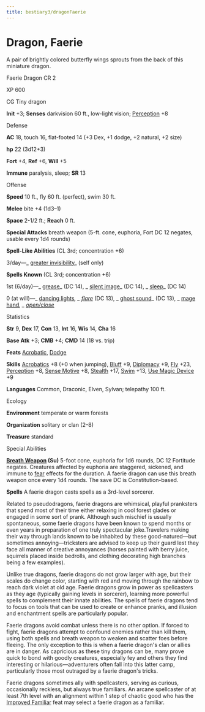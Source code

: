 ```yaml
---
title: bestiary3/dragonFaerie
---
```

# Dragon, Faerie

A pair of brightly colored butterfly wings sprouts from the back of this miniature dragon.

Faerie Dragon CR 2

XP 600

CG Tiny dragon

**Init** +3; **Senses** darkvision 60 ft., low-light vision; [Perception](skills/perception.md#_perception) +8

Defense

**AC** 18, touch 16, flat-footed 14 (+3 Dex, +1 dodge, +2 natural, +2 size)

**hp** 22 (3d12+3)

**Fort** +4, **Ref** +6, **Will** +5

**Immune** paralysis, sleep; **SR** 13

Offense

**Speed** 10 ft., fly 60 ft. (perfect), swim 30 ft.

**Melee** bite +4 (1d3–1)

**Space** 2-1/2 ft.; **Reach** 0 ft.

**Special Attacks** breath weapon (5-ft. cone, euphoria, Fort DC 12 negates, usable every 1d4 rounds)

**Spell-Like Abilities** (CL 3rd; concentration +6)

3/day—_ [greater invisibility](spells/invisibility.md#_invisibility-greater)_ (self only)

**Spells Known** (CL 3rd; concentration +6)

1st (6/day)—_ [grease](spells/grease.md#_grease)_ (DC 14), _ [silent image](spells/silentImage.md#_silent-image)_ (DC 14), _ [sleep](spells/sleep.md#_sleep)_ (DC 14)

0 (at will)—_ [dancing lights](spells/dancingLights.md#_dancing-lights)_, _ [flare](spells/flare.md#_flare)_ (DC 13), _ [ghost sound](spells/ghostSound.md#_ghost-sound)_ (DC 13), _ [mage hand](spells/mageHand.md#_mage-hand)_, _ [open/close](spells/openClose.md#_open-close)_

Statistics

**Str** 9, **Dex** 17, **Con** 13, **Int** 16, **Wis** 14, **Cha** 16

**Base Atk** +3; **CMB** +4; **CMD** 14 (18 vs. trip)

**Feats** [Acrobatic](feats.md#_acrobatic), [Dodge](feats.md#_dodge)

**Skills** [Acrobatics](skills/acrobatics.md#_acrobatics) +8 (+0 when jumping), [Bluff](skills/bluff.md#_bluff) +9, [Diplomacy](skills/diplomacy.md#_diplomacy) +9, [Fly](skills/fly.md#_fly) +23, [Perception](skills/perception.md#_perception) +8, [Sense Motive](skills/senseMotive.md#_sense-motive) +8, [Stealth](skills/stealth.md#_stealth) +17, [Swim](skills/swim.md#_swim) +13, [Use Magic Device](skills/useMagicDevice.md#_use-magic-device) +9

**Languages** Common, Draconic, Elven, Sylvan; telepathy 100 ft.

Ecology

**Environment** temperate or warm forests

**Organization** solitary or clan (2–8)

**Treasure** standard

Special Abilities

**[Breath Weapon](monsters/universalMonsterRules.md#_breath-weapon) (Su)** 5-foot cone, euphoria for 1d6 rounds, DC 12 Fortitude negates. Creatures affected by euphoria are staggered, sickened, and immune to [fear](monsters/universalMonsterRules.md#_fear-(su-or-sp)) effects for the duration. A faerie dragon can use this breath weapon once every 1d4 rounds. The save DC is Constitution-based.

**Spells** A faerie dragon casts spells as a 3rd-level sorcerer.

Related to pseudodragons, faerie dragons are whimsical, playful pranksters that spend most of their time either relaxing in cool forest glades or engaged in some sort of prank. Although such mischief is usually spontaneous, some faerie dragons have been known to spend months or even years in preparation of one truly spectacular joke.Travelers making their way through lands known to be inhabited by these good-natured—but sometimes annoying—tricksters are advised to keep up their guard lest they face all manner of creative annoyances (horses painted with berry juice, squirrels placed inside bedrolls, and clothing decorating high branches being a few examples).

Unlike true dragons, faerie dragons do not grow larger with age, but their scales do change color, starting with red and moving through the rainbow to reach dark violet at old age. Faerie dragons grow in power as spellcasters as they age (typically gaining levels in sorcerer), learning more powerful spells to complement their innate abilities. The spells of faerie dragons tend to focus on tools that can be used to create or enhance pranks, and illusion and enchantment spells are particularly popular.

Faerie dragons avoid combat unless there is no other option. If forced to fight, faerie dragons attempt to confound enemies rather than kill them, using both spells and breath weapon to weaken and scatter foes before fleeing. The only exception to this is when a faerie dragon's clan or allies are in danger. As capricious as these tiny dragons can be, many prove quick to bond with goodly creatures, especially fey and others they find interesting or hilarious—adventurers often fall into this latter camp, particularly those most outraged by a faerie dragon's tricks.

Faerie dragons sometimes ally with spellcasters, serving as curious, occasionally reckless, but always true familiars. An arcane spellcaster of at least 7th level with an alignment within 1 step of chaotic good who has the [Improved Familiar](feats.md#_improved-familiar) feat may select a faerie dragon as a familiar.

